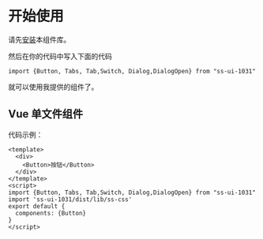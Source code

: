 # 开始使用
请先[安装](#/doc/install)本组件库。

然后在你的代码中写入下面的代码

```
import {Button, Tabs, Tab,Switch, Dialog,DialogOpen} from "ss-ui-1031"
```

就可以使用我提供的组件了。

## Vue 单文件组件

代码示例：

```
<template>
  <div>
    <Button>按钮</Button>
  </div>
</template>
<script>
import {Button, Tabs, Tab,Switch, Dialog,DialogOpen} from "ss-ui-1031"
import 'ss-ui-1031/dist/lib/ss-css'
export default {
  components: {Button}
}
</script>
```
